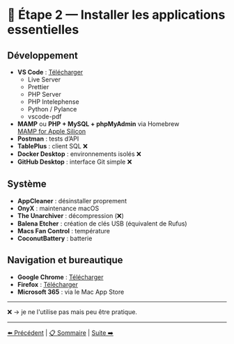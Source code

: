 # 🧰 Étape 2 — Installer les applications essentielles

## Développement
- **VS Code** : [Télécharger](https://code.visualstudio.com/Download)
  - Live Server
  - Prettier
  - PHP Server
  - PHP Intelephense
  - Python / Pylance
  - vscode-pdf
- **MAMP** ou **PHP + MySQL + phpMyAdmin** via Homebrew  
  [MAMP for Apple Silicon](https://www.mamp.info/en/downloads/)
- **Postman** : tests d’API
- **TablePlus** : client SQL ❌
- **Docker Desktop** : environnements isolés ❌
- **GitHub Desktop** : interface Git simple ❌

## Système
- **AppCleaner** : désinstaller proprement
- **OnyX** : maintenance macOS
- **The Unarchiver** : décompression (❌)
- **Balena Etcher** : création de clés USB (équivalent de Rufus)
- **Macs Fan Control** : température
- **CoconutBattery** : batterie

## Navigation et bureautique
- **Google Chrome** : [Télécharger](https://www.google.com/chrome/)
- **Firefox** : [Télécharger](https://www.mozilla.org/fr-FR/firefox/new/) 
- **Microsoft 365** : via le Mac App Store

---
❌ → je ne l'utilise pas mais peu être pratique.

---

[⬅️ Précédent](./01-installation.md) | [📋 Sommaire](./README.md) | [Suite ➡️](./03-clavier.md)
